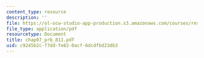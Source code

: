 ```yaml
---
content_type: resource
description: ''
file: https://ol-ocw-studio-app-production.s3.amazonaws.com/courses/res-6-001-continuum-electromechanics-spring-2009/c9245b2cf7ddfe820acf6dcdfbd23db3_chap07_prb_811.pdf
file_type: application/pdf
resourcetype: Document
title: chap07_prb_811.pdf
uid: c9245b2c-f7dd-fe82-0acf-6dcdfbd23db3
---
```

